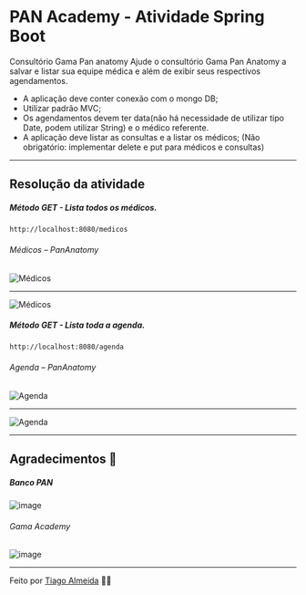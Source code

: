 # PAN Academy - Atividade Spring Boot

Consultório Gama Pan anatomy
Ajude o consultório Gama Pan Anatomy a salvar e listar sua equipe médica e além de exibir seus respectivos agendamentos.
- A aplicação deve conter conexão com o mongo DB;
- Utilizar padrão MVC;
- Os agendamentos devem ter data(não há necessidade de utilizar tipo Date, podem utilizar String) e o médico referente.
- A aplicação deve listar as consultas e a listar os médicos;
(Não obrigatório: implementar delete e put para médicos e consultas)
&nbsp;
---

## Resolução da atividade

##### Método GET - Lista todos os médicos.
```
http://localhost:8080/medicos
```
###### Médicos – PanAnatomy
![Médicos](https://github.com/tiagodalmeida87/Banco_Pan_Repository/blob/main/pananatomy/src/img/Medico_Postman.jpg)

---
![Médicos](https://github.com/tiagodalmeida87/Banco_Pan_Repository/blob/main/pananatomy/src/img/Medico_mongoDB.jpg)



##### Método GET - Lista toda a agenda.
```
http://localhost:8080/agenda
```
###### Agenda – PanAnatomy
![Agenda](https://github.com/tiagodalmeida87/Banco_Pan_Repository/blob/main/pananatomy/src/img/Agenda_Postman.jpg)

---
![Agenda](https://github.com/tiagodalmeida87/Banco_Pan_Repository/blob/main/pananatomy/src/img/Agenda_mongoDB.jpg) 

---

## Agradecimentos 👏

##### Banco PAN
![image](https://user-images.githubusercontent.com/92064386/138007193-47cac947-928e-4909-a299-0ae99b35eed9.png)

###### Gama Academy
![image](https://user-images.githubusercontent.com/92064386/138007156-3ae6e393-a770-4bf7-85cb-9f9d390fb118.png)

---

Feito por [Tiago Almeida](https://github.com/tiagodalmeida87) 🧑‍💻